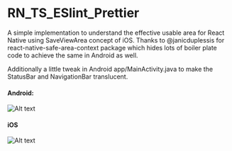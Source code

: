 # RN_TS_ESlint_Prettier

A simple implementation to understand the effective usable area for React Native using SaveViewArea concept of iOS.
Thanks to @janicduplessis for react-native-safe-area-context package which hides lots of boiler plate code to achieve the same in Android as well.

Additionally a little tweak in Android app/MainActivity.java to make the StatusBar and NavigationBar translucent.

#### Android:

![Alt text](androidrotation.gif?raw=true 'Android Save Area')

#### iOS

![Alt text](iosrotation.gif?raw=true 'iOS Save Area')
